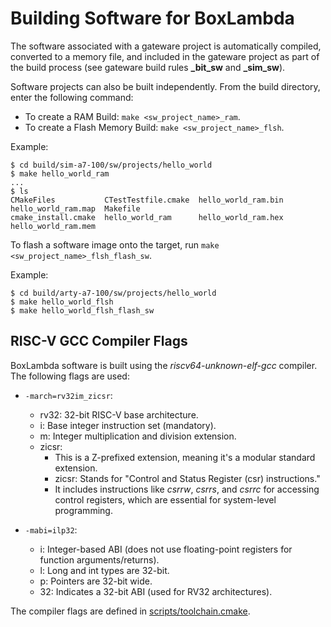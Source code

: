 # Building Software for BoxLambda

The software associated with a gateware project is automatically compiled, converted to a memory file, and included in the gateware project as part of the build process (see gateware build rules **<project>_bit_sw** and **<project>_sim_sw**).

Software projects can also be built independently. From the build directory, enter the following command:

- To create a RAM Build: `make <sw_project_name>_ram`.
- To create a Flash Memory Build: `make <sw_project_name>_flsh`.

Example:

```
$ cd build/sim-a7-100/sw/projects/hello_world
$ make hello_world_ram
...
$ ls
CMakeFiles           CTestTestfile.cmake  hello_world_ram.bin  hello_world_ram.map  Makefile
cmake_install.cmake  hello_world_ram      hello_world_ram.hex  hello_world_ram.mem
```

To flash a software image onto the target, run `make <sw_project_name>_flsh_flash_sw`.

Example:

```
$ cd build/arty-a7-100/sw/projects/hello_world
$ make hello_world_flsh
$ make hello_world_flsh_flash_sw
```

## RISC-V GCC Compiler Flags

BoxLambda software is built using the *riscv64-unknown-elf-gcc* compiler. The following flags are used:

- `-march=rv32im_zicsr`:
    - rv32: 32-bit RISC-V base architecture.
    - i: Base integer instruction set (mandatory).
    - m: Integer multiplication and division extension.
    - zicsr:
        - This is a Z-prefixed extension, meaning it's a modular standard extension.
        - zicsr: Stands for "Control and Status Register (csr) instructions."
        - It includes instructions like *csrrw*, *csrrs*, and *csrrc* for accessing control registers, which are essential for system-level programming.

- `-mabi=ilp32`:
    - i: Integer-based ABI (does not use floating-point registers for function arguments/returns).
    - l: Long and int types are 32-bit.
    - p: Pointers are 32-bit wide.
    - 32: Indicates a 32-bit ABI (used for RV32 architectures).

The compiler flags are defined in [scripts/toolchain.cmake](https://github.com/epsilon537/boxlambda/blob/master/scripts/toolchain.cmake).
